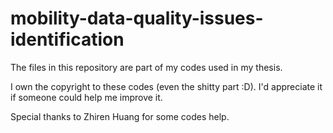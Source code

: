 # mobility-data-quality-issues-identification
The files in this repository are part of my codes used in my thesis.

I own the copyright to these codes (even the shitty part :D). I'd appreciate it if someone could help me improve it. 

Special thanks to Zhiren Huang for some codes help.
